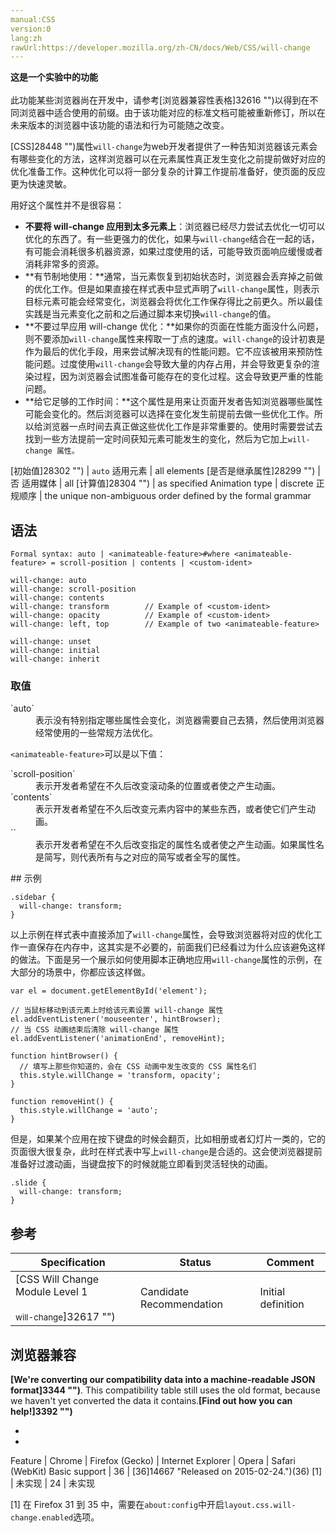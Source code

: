 ```yaml
---
manual:CSS
version:0
lang:zh
rawUrl:https://developer.mozilla.org/zh-CN/docs/Web/CSS/will-change
---
```






**这是一个实验中的功能**<br></br>此功能某些浏览器尚在开发中，请参考[浏览器兼容性表格]32616 "")以得到在不同浏览器中适合使用的前缀。由于该功能对应的标准文档可能被重新修订，所以在未来版本的浏览器中该功能的语法和行为可能随之改变。





[CSS]28448 "")属性`will-change`为web开发者提供了一种告知浏览器该元素会有哪些变化的方法，这样浏览器可以在元素属性真正发生变化之前提前做好对应的优化准备工作。这种优化可以将一部分复杂的计算工作提前准备好，使页面的反应更为快速灵敏。



用好这个属性并不是很容易：


* **不要将 will-change 应用到太多元素上**：浏览器已经尽力尝试去优化一切可以优化的东西了。有一些更强力的优化，如果与`will-change`结合在一起的话，有可能会消耗很多机器资源，如果过度使用的话，可能导致页面响应缓慢或者消耗非常多的资源。
* **有节制地使用：**通常，当元素恢复到初始状态时，浏览器会丢弃掉之前做的优化工作。但是如果直接在样式表中显式声明了`will-change`属性，则表示目标元素可能会经常变化，浏览器会将优化工作保存得比之前更久。所以最佳实践是当元素变化之前和之后通过脚本来切换`will-change`的值。
* **不要过早应用 will-change 优化：**如果你的页面在性能方面没什么问题，则不要添加`will-change`属性来榨取一丁点的速度。`will-change`的设计初衷是作为最后的优化手段，用来尝试解决现有的性能问题。它不应该被用来预防性能问题。过度使用`will-change`会导致大量的内存占用，并会导致更复杂的渲染过程，因为浏览器会试图准备可能存在的变化过程。这会导致更严重的性能问题。
* **给它足够的工作时间：**这个属性是用来让页面开发者告知浏览器哪些属性可能会变化的。然后浏览器可以选择在变化发生前提前去做一些优化工作。所以给浏览器一点时间去真正做这些优化工作是非常重要的。使用时需要尝试去找到一些方法提前一定时间获知元素可能发生的变化，然后为它加上`will-change 属性。`

[初始值]28302 "") | `auto` 
适用元素 | all elements 
[是否是继承属性]28299 "") | 否 
适用媒体 | all 
[计算值]28304 "") | as specified 
Animation type | discrete 
正规顺序 | the unique non-ambiguous order defined by the formal grammar 


## 语法<a name="语法"></a>

```
Formal syntax: auto | <animateable-feature>#where <animateable-feature> = scroll-position | contents | <custom-ident>

```

```
will-change: auto
will-change: scroll-position
will-change: contents
will-change: transform        // Example of <custom-ident> 
will-change: opacity          // Example of <custom-ident>
will-change: left, top        // Example of two <animateable-feature>

will-change: unset
will-change: initial
will-change: inherit
```

### 取值<a name="取值"></a>
<dl><dt id=''>`auto`</dt><dd>表示没有特别指定哪些属性会变化，浏览器需要自己去猜，然后使用浏览器经常使用的一些常规方法优化。</dd></dl>

`<animateable-feature>`可以是以下值：

<dl><dt id=''>`scroll-position`</dt><dd>表示开发者希望在不久后改变滚动条的位置或者使之产生动画。</dd><dt id=''>`contents`</dt><dd>表示开发者希望在不久后改变元素内容中的某些东西，或者使它们产生动画。</dd><dt id=''>`<custom-ident>`</dt><dd>表示开发者希望在不久后改变指定的属性名或者使之产生动画。如果属性名是简写，则代表所有与之对应的简写或者全写的属性。</dd></dl>
## 示例<a name="示例"></a>

```
.sidebar {
  will-change: transform;
}
```


以上示例在样式表中直接添加了`will-change`属性，会导致浏览器将对应的优化工作一直保存在内存中，这其实是不必要的，前面我们已经看过为什么应该避免这样的做法。下面是另一个展示如何使用脚本正确地应用`will-change`属性的示例，在大部分的场景中，你都应该这样做。


```
var el = document.getElementById('element');

// 当鼠标移动到该元素上时给该元素设置 will-change 属性
el.addEventListener('mouseenter', hintBrowser);
// 当 CSS 动画结束后清除 will-change 属性
el.addEventListener('animationEnd', removeHint);

function hintBrowser() {
  // 填写上那些你知道的，会在 CSS 动画中发生改变的 CSS 属性名们
  this.style.willChange = 'transform, opacity';
}

function removeHint() {
  this.style.willChange = 'auto';
}
```


但是，如果某个应用在按下键盘的时候会翻页，比如相册或者幻灯片一类的，它的页面很大很复杂，此时在样式表中写上`will-change`是合适的。这会使浏览器提前准备好过渡动画，当键盘按下的时候就能立即看到灵活轻快的动画。


```
.slide {
  will-change: transform;
}
```

## 参考<a name="参考"></a>

Specification | Status | Comment 
 ---  |  ---  |  ---  | 
[CSS Will Change Module Level 1<br></br><small>will-change</small>]32617 "") | Candidate Recommendation | Initial definition 


## 浏览器兼容<a name="浏览器兼容"></a>


**[We&#39;re converting our compatibility data into a machine-readable JSON format]3344 "")**. This compatibility table still uses the old format, because we haven&#39;t yet converted the data it contains.**[Find out how you can help!]3392 "")**


* 
* 

Feature | Chrome | Firefox (Gecko) | Internet Explorer | Opera | Safari (WebKit) 
Basic support | 36 | [36]14667 "Released on 2015-02-24.")(36) [1] | 未实现 | 24 | 未实现 





[1] 在 Firefox 31 到 35 中，需要在`about:config`中开启`layout.css.will-change.enabled`选项。





